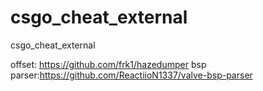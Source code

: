 # csgo_cheat_external
csgo_cheat_external


offset: https://github.com/frk1/hazedumper
bsp parser:https://github.com/ReactiioN1337/valve-bsp-parser
